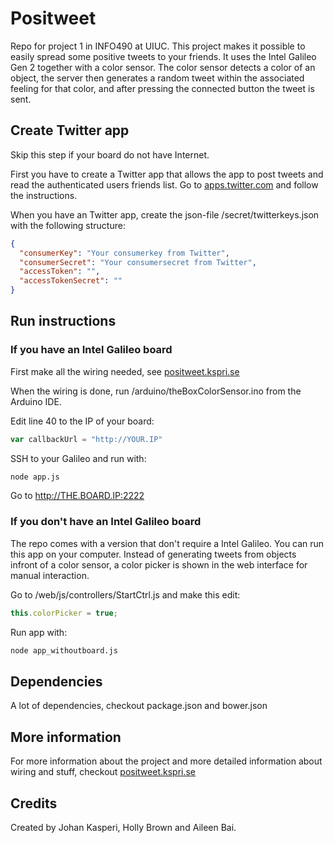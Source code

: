 # Positweet
Repo for project 1 in INFO490 at UIUC. This project makes it possible to easily spread some positive tweets to your friends. It uses the Intel Galileo Gen 2 together with a color sensor. The color sensor detects a color of an object, the server then generates a random tweet within the associated feeling for that color, and after pressing the connected button the tweet is sent.

## Create Twitter app
Skip this step if your board do not have Internet.

First you have to create a Twitter app that allows the app to post tweets and read the authenticated users friends list. Go to [apps.twitter.com](apps.twitter.com) and follow the instructions.

When you have an Twitter app, create the json-file /secret/twitterkeys.json with the following structure:
```json
{
  "consumerKey": "Your consumerkey from Twitter",
  "consumerSecret": "Your consumersecret from Twitter",
  "accessToken": "",
  "accessTokenSecret": ""
}
```

## Run instructions

### If you have an Intel Galileo board
First make all the wiring needed, see [positweet.kspri.se](positweet.kspri.se)

When the wiring is done, run /arduino/theBoxColorSensor.ino from the Arduino IDE.

Edit line 40 to the IP of your board:
```javascript
var callbackUrl = "http://YOUR.IP"
```
SSH to your Galileo and run with:
```bash
node app.js
```
Go to http://THE.BOARD.IP:2222

### If you don't have an Intel Galileo board
The repo comes with a version that don't require a Intel Galileo. You can run this app on your computer. Instead of generating tweets from objects infront of a color sensor, a color picker is shown in the web interface for manual interaction.

Go to /web/js/controllers/StartCtrl.js and make this edit:
```javascript
this.colorPicker = true;
```
Run app with:
```bash
node app_withoutboard.js
```

## Dependencies
A lot of dependencies, checkout package.json and bower.json

## More information
For more information about the project and more detailed information about wiring and stuff, checkout [positweet.kspri.se](positweet.kspri.se)

## Credits
Created by Johan Kasperi, Holly Brown and Aileen Bai.